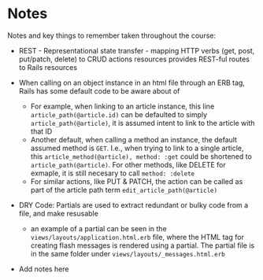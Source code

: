 # Notes

Notes and key things to remember taken throughout the course:

* REST - Representational state transfer - mapping HTTP verbs (get, post, put/patch, delete) to CRUD actions
resources provides REST-ful routes to Rails resources

* When calling on an object instance in an html file through an ERB tag, Rails has some default code to be aware about of
  * For example, when linking to an article instance, this line `article_path(@article.id)` can be defaulted to simply `article_path(@article)`, it is assumed intent to link to the article with that ID
  * Another default, when calling a method an instance, the default assumed method is `GET`. I.e., when trying to link to a single article, this `article_method(@article), method: :get` could be shortened to `article_path(@article)`. For other methods, like DELETE for exmaple, it is still necesary to call `method: :delete`
  * For similar actions, like PUT & PATCH, the action can be called as part of the article path term `edit_article_path(@article)`

* DRY Code: Partials are used to extract redundant or bulky code from a file, and make resusable
  * an example of a partial can be seen in the `views/layouts/application.html.erb` file, where the HTML tag for creating flash messages is rendered using a partial. The partial file is in the same folder under `views/layouts/_messages.html.erb`

* Add notes here
